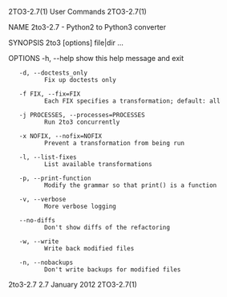 2TO3-2.7(1)                                                                                   User Commands                                                                                   2TO3-2.7(1)

NAME
       2to3-2.7 - Python2 to Python3 converter

SYNOPSIS
       2to3 [options] file|dir ...

OPTIONS
       -h, --help
              show this help message and exit

       -d, --doctests_only
              Fix up doctests only

       -f FIX, --fix=FIX
              Each FIX specifies a transformation; default: all

       -j PROCESSES, --processes=PROCESSES
              Run 2to3 concurrently

       -x NOFIX, --nofix=NOFIX
              Prevent a transformation from being run

       -l, --list-fixes
              List available transformations

       -p, --print-function
              Modify the grammar so that print() is a function

       -v, --verbose
              More verbose logging

       --no-diffs
              Don't show diffs of the refactoring

       -w, --write
              Write back modified files

       -n, --nobackups
              Don't write backups for modified files

2to3-2.7 2.7                                                                                   January 2012                                                                                   2TO3-2.7(1)
